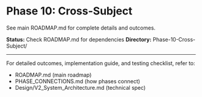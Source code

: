 # Phase 10: Cross-Subject

See main ROADMAP.md for complete details and outcomes.

**Status:** Check ROADMAP.md for dependencies
**Directory:** Phase-10-Cross-Subject/

---

For detailed outcomes, implementation guide, and testing checklist, refer to:
- ROADMAP.md (main roadmap)
- PHASE_CONNECTIONS.md (how phases connect)
- Design/V2_System_Architecture.md (technical spec)

